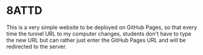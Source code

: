 # 8ATTD

This is a very simple website to be deployed on GitHub Pages, so that every time the tunnel URL to my computer changes, students don't have to type the new URL but can rather just enter the GitHub Pages URL and will be redirected to the server.
